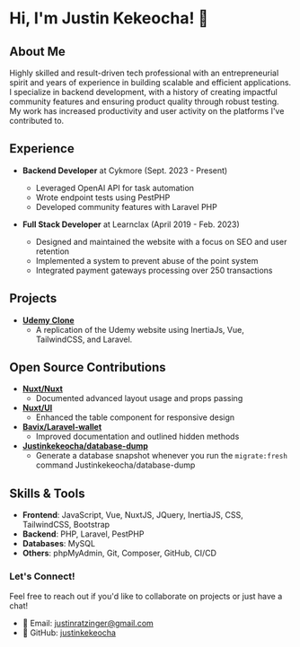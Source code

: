 # Hi, I'm Justin Kekeocha! 👋

## About Me
Highly skilled and result-driven tech professional with an entrepreneurial spirit and years of experience in building scalable and efficient applications. I specialize in backend development, with a history of creating impactful community features and ensuring product quality through robust testing. My work has increased productivity and user activity on the platforms I've contributed to.

## Experience
- **Backend Developer** at Cykmore (Sept. 2023 - Present)
  - Leveraged OpenAI API for task automation
  - Wrote endpoint tests using PestPHP
  - Developed community features with Laravel PHP

- **Full Stack Developer** at Learnclax (April 2019 - Feb. 2023)
  - Designed and maintained the website with a focus on SEO and user retention
  - Implemented a system to prevent abuse of the point system
  - Integrated payment gateways processing over 250 transactions

## Projects
- **[Udemy Clone](https://github.com/justinkekeocha/udemy)**
  - A replication of the Udemy website using InertiaJs, Vue, TailwindCSS, and Laravel.

## Open Source Contributions
- **[Nuxt/Nuxt](https://bit.ly/3LRC3J4)**
  - Documented advanced layout usage and props passing
- **[Nuxt/UI](https://bit.ly/45kM5sX)**
  - Enhanced the table component for responsive design
- **[Bavix/Laravel-wallet](https://bit.ly/3tnENHP)**
  - Improved documentation and outlined hidden methods
- **[Justinkekeocha/database-dump](https://github.com/justinkekeocha/database-dump)**
  - Generate a database snapshot whenever you run the `migrate:fresh` command
 Justinkekeocha/database-dump


## Skills & Tools
- **Frontend**: JavaScript, Vue, NuxtJS, JQuery, InertiaJS, CSS, TailwindCSS, Bootstrap
- **Backend**: PHP, Laravel, PestPHP
- **Databases**: MySQL
- **Others**: phpMyAdmin, Git, Composer, GitHub, CI/CD

### Let's Connect!
Feel free to reach out if you'd like to collaborate on projects or just have a chat!

- 📧 Email: [justinratzinger@gmail.com](mailto:justinratzinger@gmail.com)
- 🔗 GitHub: [justinkekeocha](https://github.com/justinkekeocha)
```
